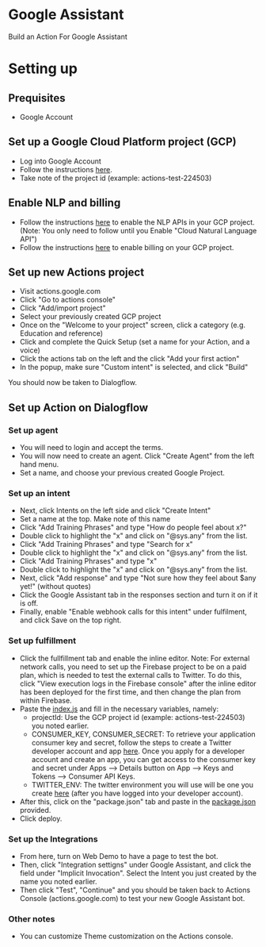 # Google Assistant
Build an Action For Google Assistant

# Setting up

## Prequisites
- Google Account

## Set up a Google Cloud Platform project (GCP)
- Log into Google Account
- Follow the instructions [here](https://cloud.google.com/resource-manager/docs/creating-managing-projects).
- Take note of the project id (example: actions-test-224503)

## Enable NLP and billing
- Follow the instructions [here](https://cloud.google.com/natural-language/docs/quickstart) to enable the NLP APIs in your GCP project. (Note: You only need to follow until you Enable "Cloud Natural Language API")
- Follow the instructions [here](https://cloud.google.com/billing/docs/how-to/modify-project) to enable billing on your GCP project.

## Set up new Actions project
- Visit actions.google.com
- Click "Go to actions console"
- Click "Add/import project"
- Select your previously created GCP project
- Once on the "Welcome to your project" screen, click a category (e.g. Education and reference)
- Click and complete the Quick Setup (set a name for your Action, and a voice)
- Click the actions tab on the left and the click "Add your first action"
- In the popup, make sure "Custom intent" is selected, and click "Build"

You should now be taken to Dialogflow. 

## Set up Action on Dialogflow

### Set up agent
- You will need to login and accept the terms. 
- You will now need to create an agent. Click "Create Agent" from the left hand menu.
- Set a name, and choose your previous created Google Project. 

### Set up an intent
- Next, click Intents on the left side and click "Create Intent"
- Set a name at the top. Make note of this name
- Click "Add Training Phrases" and type "How do people feel about x?"
- Double click to highlight the "x" and click on "@sys.any" from the list.
- Click "Add Training Phrases" and type "Search for x"
- Double click to highlight the "x" and click on "@sys.any" from the list.
- Click "Add Training Phrases" and type "x"
- Double click to highlight the "x" and click on "@sys.any" from the list.
- Next, click "Add response" and type "Not sure how they feel about $any yet!" (without quotes)
- Click the Google Assistant tab in the responses section and turn it on if it is off.
- Finally, enable "Enable webhook calls for this intent" under fulfilment, and click Save on the top right.

### Set up fulfillment
- Click the fullfillment tab and enable the inline editor. Note: For external network calls, you need to set up the Firebase project to be on a paid plan, which is needed to test the external calls to Twitter. To do this, click "View execution logs in the Firebase console" after the inline editor has been deployed for the first time, and then change the plan from within Firebase. 
- Paste the [index.js](https://github.com/MLH/localhost-google/blob/master/cloud-function/index.js) and fill in the necessary variables, namely:
  - projectId: Use the GCP project id (example: actions-test-224503) you noted earlier.
  - CONSUMER_KEY, CONSUMER_SECRET: To retrieve your application consumer key and secret, follow the steps to create a Twitter developer account and app [here](
https://developer.twitter.com/en/docs/basics/developer-portal/guides/apps.html). Once you apply for a developer account and create an app, you can get access to the consumer key and secret under Apps -->
Details button on App --> Keys and Tokens --> Consumer API Keys.
  - TWITTER_ENV: The twitter environment you will use will be one you create [here](https://developer.twitter.com/en/account/environments) (after you have logged into your developer account).
- After this, click on the "package.json" tab and paste in the [package.json](https://github.com/MLH/localhost-google/blob/master/cloud-function/package.json) provided.
- Click deploy.

### Set up the Integrations
- From here, turn on Web Demo to have a page to test the bot.
- Then, click "Integration settigns" under Google Assistant, and click the field under "Implicit Invocation". Select the Intent you just created by the name you noted earlier.
- Then click "Test", "Continue" and you should be taken back to Actions Console (actions.google.com) to test your new Google Assistant bot.

### Other notes
- You can customize Theme customization on the Actions console.
